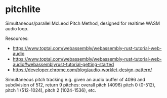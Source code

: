 # pitchlite

Simultaneous/parallel McLeod Pitch Method, designed for realtime WASM audio loop.

Resources:
* <https://www.toptal.com/webassembly/webassembly-rust-tutorial-web-audio>
* <https://www.toptal.com/webassembly/webassembly-rust-tutorial-web-audio#webassemblyrust-tutorial-getting-started>
* <https://developer.chrome.com/blog/audio-worklet-design-pattern/>

Simultaneous pitch tracking e.g. given an audio buffer of 4096 and subdivision of 512, return 9 pitches:
    overall pitch (4096)
    pitch 0 (0-512), pitch 1 (512-1024), pitch 2 (1024-1536), etc.
